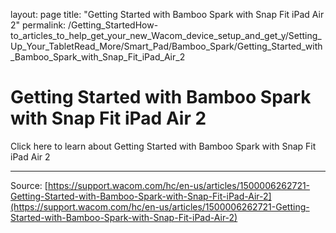 layout: page
title: "Getting Started with Bamboo Spark with Snap Fit iPad Air 2"
permalink: /Getting_StartedHow-to_articles_to_help_get_your_new_Wacom_device_setup_and_get_y/Setting_Up_Your_TabletRead_More/Smart_Pad/Bamboo_Spark/Getting_Started_with_Bamboo_Spark_with_Snap_Fit_iPad_Air_2

# Getting Started with Bamboo Spark with Snap Fit iPad Air 2

Click here to learn about Getting Started with Bamboo Spark with Snap Fit iPad Air 2

---
Source: [https://support.wacom.com/hc/en-us/articles/1500006262721-Getting-Started-with-Bamboo-Spark-with-Snap-Fit-iPad-Air-2](https://support.wacom.com/hc/en-us/articles/1500006262721-Getting-Started-with-Bamboo-Spark-with-Snap-Fit-iPad-Air-2)
